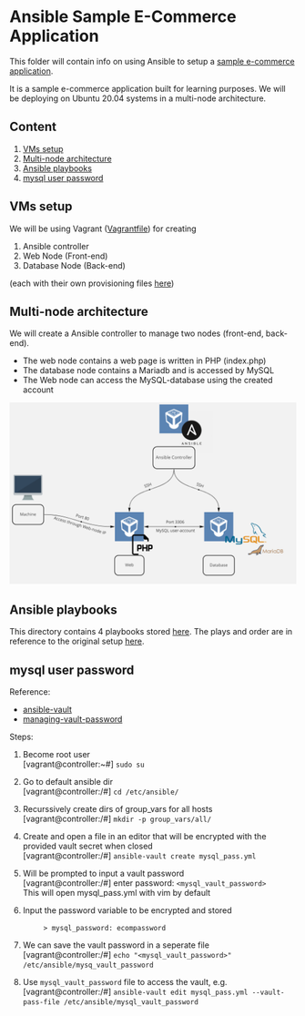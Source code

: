 # Ansible Sample E-Commerce Application
This folder will contain info on using Ansible to setup a [sample e-commerce application](https://github.com/kodekloudhub/learning-app-ecommerce).

It is a sample e-commerce application built for learning purposes. We will be deploying on Ubuntu 20.04 systems in a multi-node architecture.

## Content
1. [VMs setup](#vms-setup)
2. [Multi-node architecture](#multi-node-architecture)
3. [Ansible playbooks](#ansible-playbooks)
4. [mysql user password](#mysql-user-password)

## VMs setup
We will be using Vagrant ([Vagrantfile](/ansible-demo-project/Vagrantfile)) for creating
1. Ansible controller
2. Web Node (Front-end)
3. Database Node (Back-end)

(each with their own provisioning files [here](/ansible-demo-project/vagrant-provision/))

## Multi-node architecture
We will create a Ansible controller to manage two nodes (front-end, back-end). 

- The web node contains a web page is written in PHP (index.php)
- The database node contains a Mariadb and is accessed by MySQL
- The Web node can access the MySQL-database using the created account

![](/images/ansible-demo-project-arch.png)

## Ansible playbooks
This directory contains 4 playbooks stored [here](/ansible-demo-project/ansible-playbooks/). The plays and order are in reference to the original setup [here](https://github.com/kodekloudhub/learning-app-ecommerce).

## mysql user password
Reference:
- [ansible-vault](https://docs.ansible.com/ansible/latest/cli/ansible-vault.html)
- [managing-vault-password](https://docs.ansible.com/ansible/latest/user_guide/vault.html#managing-vault-passwords)

Steps:  
1. Become root user  
    [vagrant@controller:~#] `sudo su`

2. Go to default ansible dir  
    [vagrant@controller:/#] `cd /etc/ansible/`

3. Recurssively create dirs of group_vars for all hosts  
    [vagrant@controller:/#] `mkdir -p group_vars/all/`

4. Create and open a file in an editor that will be encrypted with the provided vault secret when closed  
    [vagrant@controller:/#] `ansible-vault create mysql_pass.yml` 
        
5. Will be prompted to input a vault password  
    [vagrant@controller:/#] enter password: `<mysql_vault_password>`    
    This will open mysql_pass.yml with vim by default  

6. Input the password variable to be encrypted and stored  
    
            > mysql_password: ecompassword

7. We can save the vault password in a seperate file    
    [vagrant@controller:/#] `echo "<mysql_vault_password>" /etc/ansible/mysq_vault_password`  

8. Use `mysql_vault_password` file to access the vault, e.g.  
    [vagrant@controller:/#] `ansible-vault edit mysql_pass.yml --vault-pass-file /etc/ansible/mysql_vault_password`
